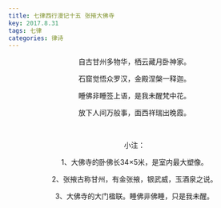 ```yaml
---
title: 七律西行漫记十五 张掖大佛寺
key: 2017.8.31
tags: 七律
categories: 律诗
---
```


<p align="center">自古甘州多物华，栖云藏月卧神家。
</p>
<p align="center">石窟觉悟众罗汉，金殿涅槃一释迦。
</p>
<p align="center">睡佛非睡签上语，是我未醒梵中花。
</p>
<p align="center">放下人间万般事，面西祥瑞出晚霞。
</p>
<p align="center"></br>
</p>
<p align="center">小注：
</p>
<p align="center">1、大佛寺的卧佛长34×5米，是室内最大塑像。
</p>
<p align="center">2、张掖古称甘州，有金张掖，银武威，玉酒泉之说。
</p>
<p align="center">3、大佛寺的大门楹联。睡佛非佛睡，只是我未醒。
</p>
<p align="center"></br>
</p>
